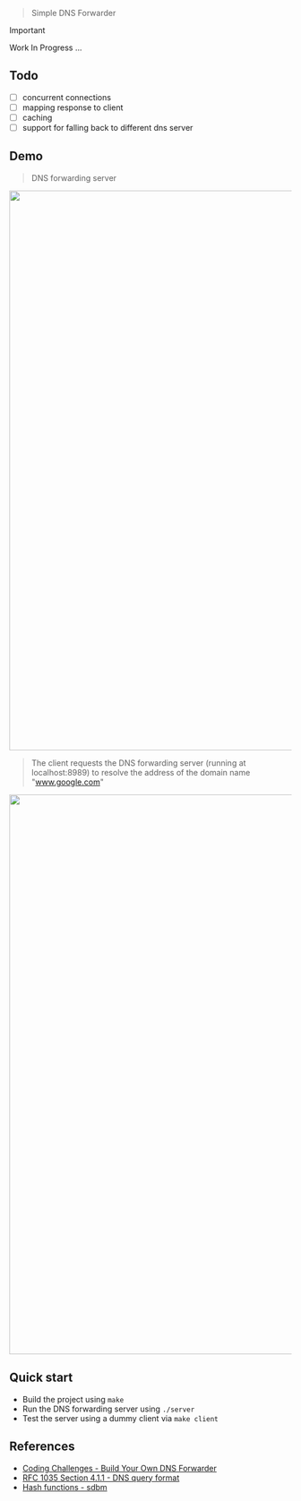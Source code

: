 > Simple DNS Forwarder

> [!IMPORTANT]
> Work In Progress ...

## Todo
- [ ] concurrent connections
- [ ] mapping response to client
- [ ] caching
- [ ] support for falling back to different dns server

## Demo
 
> DNS forwarding server
<image src="./images/server.png" width="1000">

> The client requests the DNS forwarding server (running at localhost:8989) to resolve the address of the domain name "www.google.com"
<image src="./images/client.png" width="1000">

## Quick start
- Build the project using `make`
- Run the DNS forwarding server using `./server`
- Test the server using a dummy client via `make client`

## References
- [Coding Challenges - Build Your Own DNS Forwarder](https://codingchallenges.fyi/challenges/challenge-dns-forwarder)
- [RFC 1035 Section 4.1.1 - DNS query format](https://datatracker.ietf.org/doc/html/rfc1035#section-4.1)
- [Hash functions - sdbm](http://www.cse.yorku.ca/~oz/hash.html)
